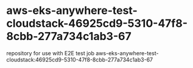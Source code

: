 # aws-eks-anywhere-test-cloudstack-46925cd9-5310-47f8-8cbb-277a734c1ab3-67
repository for use with E2E test job aws-eks-anywhere-test-cloudstack:46925cd9-5310-47f8-8cbb-277a734c1ab3-67
